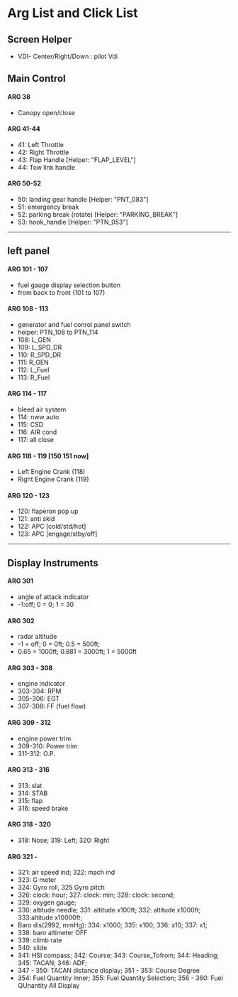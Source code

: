# Arg List and Click List

## Screen Helper
+ VDI- Center/Right/Down : pilot Vdi

## Main Control
#### ARG 38
+ Canopy open/close
#### ARG 41-44
+ 41: Left Throttle
+ 42: Right Throttle
+ 43: Flap Handle [Helper: "FLAP_LEVEL"]
+ 44: Tow link handle
#### ARG 50-52
+ 50: landing gear handle [Helper: "PNT_083"]
+ 51: emergency break
+ 52: parking break (rotate) [Helper: "PARKING_BREAK"]
+ 53: hook_handle [Helper: "PTN_053"]
----

## left panel
#### ARG 101 - 107
+ fuel gauge display selection button
+ from back to front (101 to 107)

#### ARG 108 - 113
+ generator and fuel conrol panel switch
+ helper: PTN_108 to PTN_114
+ 108: L_GEN
+ 109: L_SPD_DR
+ 110: R_SPD_DR
+ 111: R_GEN
+ 112: L_Fuel
+ 113: R_Fuel

#### ARG 114 - 117
+ bleed air system
+ 114: nww auto
+ 115: CSD
+ 116: AIR cond
+ 117: all close

#### ARG 118 - 119 [150 151 now]
+ Left Engine Crank (118)
+ Right Engine Crank (119)

#### ARG 120 - 123
+ 120: flaperon pop up 
+ 121: anti skid
+ 122: APC [cold/std/hot]
+ 123: APC [engage/stby/off]
----

## Display Instruments
#### ARG 301
+ angle of attack indicator
+ -1:off; 0 = 0; 1 = 30
#### ARG 302
+ radar altitude
+ -1 = off; 0 = 0ft; 0.5 = 500ft;
+ 0.65 = 1000ft; 0.881 = 3000ft; 1 = 5000ft

#### ARG 303 - 308
+ engine indicator
+ 303-304: RPM
+ 305-306: EGT
+ 307-308: FF (fuel flow)

#### ARG 309 - 312
+ engine power trim
+ 309-310: Power trim
+ 311-312: O.P.

#### ARG 313 - 316
+ 313: slat
+ 314: STAB
+ 315: flap
+ 316: speed brake

#### ARG 318 - 320
+ 318: Nose; 319: Left; 320: Right

#### ARG 321 - 
+ 321: air speed ind; 322: mach ind
+ 323: G meter
+ 324: Gyro roll, 325 Gyro pitch
+ 326: clock: hour; 327: clock: min; 328: clock: second;
+ 329: oxygen gauge;
+ 330: altitude needle; 331: altitude x100ft; 332: altitude x1000ft; 333:altitude x10000ft;
+ Baro dis(2992, mmHg): 334: x1000; 335: x100; 336: x10; 337: x1;
+ 338: baro altimeter OFF
+ 339: climb rate
+ 340: slide
+ 341: HSI compass; 342: Course; 343: Course_Tofrom; 344: Heading; 345: TACAN; 346: ADF;
+ 347 - 350: TACAN distance display; 351 - 353: Course Degree
+ 354: Fuel Quantity Inner; 355: Fuel Quantity Selection; 356 - 360: Fuel QUnantity All Display
